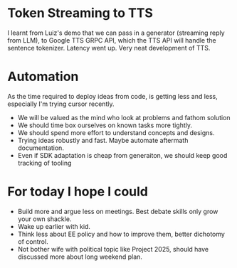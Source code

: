 # Token Streaming to TTS
I learnt from Luiz's demo that we can pass in a generator (streaming reply from LLM), to Google TTS GRPC API, which the TTS API will handle the sentence tokenizer. Latency went up. Very neat development of TTS.

# Automation
As the time required to deploy ideas from code, is getting less and less, especially I'm trying cursor recently.
* We will be valued as the mind who look at problems and fathom solution
* We should time box ourselves on known tasks more tightly.
* We should spend more effort to understand concepts and designs.
* Trying ideas robustly and fast. Maybe automate aftermath documentation.
* Even if SDK adaptation is cheap from generaiton, we should keep good tracking of tooling

# For today I hope I could
* Build more and argue less on meetings. Best debate skills only grow your own shackle.
* Wake up earlier with kid.
* Think less about EE policy and how to improve them, better dichotomy of control.
* Not bother wife with political topic like Project 2025, should have discussed more about long weekend plan.
